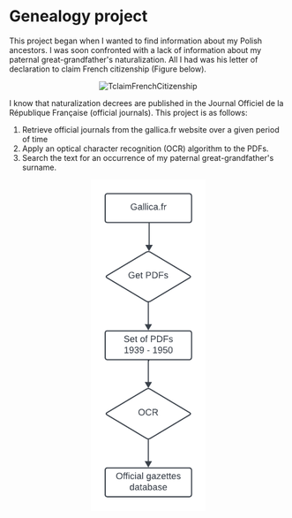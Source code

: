 # Genealogy project

This project began when I wanted to find information about my Polish ancestors. I was soon confronted with a lack of information about my paternal great-grandfather's naturalization. All I had was his letter of declaration to claim French citizenship (Figure below). 

<p align="middle">
  <img height="600" 
    src="img/demandeNatFrancais_PAWLAK_Thomasz_recto_1.png"
    alt="TclaimFrenchCitizenship">
</p>



I know that naturalization decrees are published in the Journal Officiel de la République Française (official journals). This project is as follows:

1. Retrieve official journals from the gallica.fr website over a given period of time
2. Apply an optical character recognition (OCR) algorithm to the PDFs.
3. Search the text for an occurrence of my paternal great-grandfather's surname.

<p align="middle">
  <img height="600" 
    src="img/genealogyPythonWorkflow.png"
    alt="workflow">
</p>
